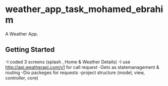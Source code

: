 # weather_app_task_mohamed_ebrahim

A Weather App.

## Getting Started


-I coded 3 screens (splash , Home & Weather Details)
-I use http://api.weatherapi.com/v1   for call request
-Getx as statemanagement & routing
-Dio packeges for requests
-project structure (model, view, controller, core)




